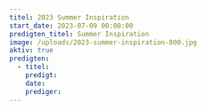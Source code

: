 ```yaml
---
titel: 2023 Summer Inspiration
start_date: 2023-07-09 00:00:00
predigten_titel: Summer Inspiration
image: /uploads/2023-summer-inspiration-800.jpg
aktiv: true
predigten:
  - titel:
    predigt:
    date:
    prediger:
---
```

